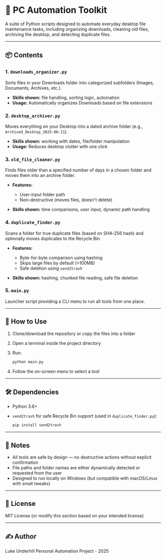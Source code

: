 # 🧰 PC Automation Toolkit

A suite of Python scripts designed to automate everyday desktop file maintenance tasks, including organizing downloads, cleaning old files, archiving the desktop, and detecting duplicate files.

---

## 📦 Contents

### 1. `downloads_organizer.py`

Sorts files in your Downloads folder into categorized subfolders (Images, Documents, Archives, etc.).

* **Skills shown:** file handling, sorting logic, automation
* **Usage:** Automatically organizes Downloads based on file extensions

### 2. `desktop_archiver.py`

Moves everything on your Desktop into a dated archive folder (e.g., `Archived_Desktop_2025-06-11`).

* **Skills shown:** working with dates, file/folder manipulation
* **Usage:** Reduces desktop clutter with one click

### 3. `old_file_cleaner.py`

Finds files older than a specified number of days in a chosen folder and moves them into an archive folder.

* **Features:**

  * User-input folder path
  * Non-destructive (moves files, doesn't delete)
* **Skills shown:** time comparisons, user input, dynamic path handling

### 4. `duplicate_finder.py`

Scans a folder for true duplicate files (based on SHA-256 hash) and optionally moves duplicates to the Recycle Bin.

* **Features:**

  * Byte-for-byte comparison using hashing
  * Skips large files by default (>100MB)
  * Safe deletion using `send2trash`
* **Skills shown:** hashing, chunked file reading, safe file deletion

### 5. `main.py`

Launcher script providing a CLI menu to run all tools from one place.

---

## 🚀 How to Use

1. Clone/download the repository or copy the files into a folder
2. Open a terminal inside the project directory
3. Run:

   ```bash
   python main.py
   ```
4. Follow the on-screen menu to select a tool

---

## 🛠 Dependencies

* Python 3.6+
* `send2trash` for safe Recycle Bin support (used in `duplicate_finder.py`):

  ```bash
  pip install send2trash
  ```

---

## 📌 Notes

* All tools are safe by design — no destructive actions without explicit confirmation
* File paths and folder names are either dynamically detected or requested from the user
* Designed to run locally on Windows (but compatible with macOS/Linux with small tweaks)

---

## 📄 License

MIT License (or modify this section based on your intended license)

---

## ✍️ Author

Luke Underhill 
Personal Automation Project - 2025
